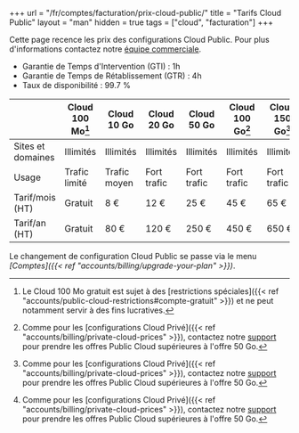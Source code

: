 +++
url = "/fr/comptes/facturation/prix-cloud-public/"
title = "Tarifs Cloud Public"
layout = "man"
hidden = true
tags = ["cloud", "facturation"]
+++

Cette page recence les prix des configurations Cloud Public. Pour plus d'informations contactez notre [équipe commerciale](https://www.alwaysdata.com/fr/).

* Garantie de Temps d'Intervention (GTI) : 1h
* Garantie de Temps de Rétablissement (GTR) : 4h
* Taux de disponibilité : 99.7 %

|                   | Cloud 100 Mo[^1] | Cloud 10 Go  | Cloud 20 Go | Cloud 50 Go | Cloud 100 Go[^2] | Cloud 150 Go[^2] | Cloud 300 Go[^2] |
| ----------------- | ---------------- | ------------ | ----------- | ----------- | ---------------- | ---------------- | ---------------- |
| Sites et domaines | Illimités        | Illimités    | Illimités   | Illimités   | Illimités        | Illimités        | Illimités        |
| Usage             | Trafic limité    | Trafic moyen | Fort trafic | Fort trafic | Fort trafic      | Fort trafic      | Fort trafic      |
| Tarif/mois (HT)   | Gratuit          | 8 €          | 12 €        | 25 €        | 45 €             | 65 €             | 125 €            |
| Tarif/an (HT)     | Gratuit          | 80 €         | 120 €       | 250 €       | 450 €            | 650 €            | 1250 €           |

Le changement de configuration Cloud Public se passe via le menu *[Comptes]({{< ref "accounts/billing/upgrade-your-plan" >}})*.

[^1]: Le Cloud 100 Mo gratuit est sujet à des [restrictions spéciales]({{< ref "accounts/public-cloud-restrictions#compte-gratuit" >}}) et ne peut notamment servir à des fins lucratives.
[^2]: Comme pour les [configurations Cloud Privé]({{< ref "accounts/billing/private-cloud-prices" >}}), contactez notre [support](https://admin.alwaysdata.com/support/) pour prendre les offres Public Cloud supérieures à l'offre 50 Go.
